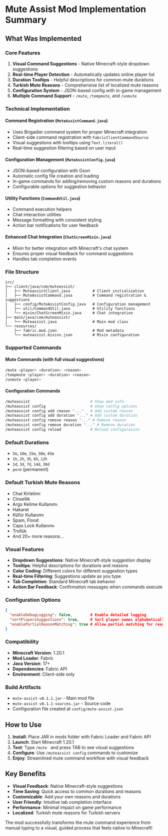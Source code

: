 # Mute Assist Mod Implementation Summary

## What Was Implemented

### Core Features
1. **Visual Command Suggestions** - Native Minecraft-style dropdown suggestions
2. **Real-time Player Detection** - Automatically updates online player list
3. **Duration Tooltips** - Helpful descriptions for common mute durations
4. **Turkish Mute Reasons** - Comprehensive list of localized mute reasons
5. **Configuration System** - JSON-based config with in-game management
6. **Multiple Command Support** - `/mute`, `/tempmute`, and `/unmute`

### Technical Implementation

#### Command Registration (`MuteAssistCommand.java`)
- Uses Brigadier command system for proper Minecraft integration
- Client-side command registration with `FabricClientCommandSource`
- Visual suggestions with tooltips using `Text.literal()`
- Real-time suggestion filtering based on user input

#### Configuration Management (`MuteAssistConfig.java`)
- JSON-based configuration with Gson
- Automatic config file creation and loading
- In-game commands for adding/removing custom reasons and durations
- Configurable options for suggestion behavior

#### Utility Functions (`CommandUtil.java`)
- Command execution helpers
- Chat interaction utilities
- Message formatting with consistent styling
- Action bar notifications for user feedback

#### Enhanced Chat Integration (`ChatScreenMixin.java`)
- Mixin for better integration with Minecraft's chat system
- Ensures proper visual feedback for command suggestions
- Handles tab completion events

### File Structure
```
src/
├── client/java/com/muteassist/
│   ├── MuteassistClient.java          # Client initialization
│   ├── MuteAssistCommand.java         # Command registration & suggestions
│   ├── config/MuteAssistConfig.java   # Configuration management
│   ├── util/CommandUtil.java          # Utility functions
│   └── mixin/ChatScreenMixin.java     # Chat integration
├── main/java/com/muteassist/
│   └── Muteassist.java                # Main mod class
└── resources/
    ├── fabric.mod.json                # Mod metadata
    └── muteassist.mixins.json         # Mixin configuration
```

### Supported Commands

#### Mute Commands (with full visual suggestions)
```bash
/mute <player> <duration> <reason>
/tempmute <player> <duration> <reason>
/unmute <player>
```

#### Configuration Commands
```bash
/muteassist                           # Show mod info
/muteassist config                    # Show config options
/muteassist config add reason "..."   # Add custom reason
/muteassist config add duration "..." # Add custom duration
/muteassist config remove reason "..." # Remove reason
/muteassist config remove duration "..." # Remove duration
/muteassist config reload             # Reload configuration
```

### Default Durations
- `5m`, `10m`, `15m`, `30m`, `45m`
- `1h`, `2h`, `3h`, `6h`, `12h`
- `1d`, `3d`, `7d`, `14d`, `30d`
- `perm` (permanent)

### Default Turkish Mute Reasons
- Chat Kirletimi
- Cinsellik
- Argo Kelime Kullanımı
- Hakaret
- Küfür Kullanımı
- Spam, Flood
- Caps Lock Kullanımı
- Trollük
- And 20+ more reasons...

### Visual Features
- **Dropdown Suggestions**: Native Minecraft-style suggestion display
- **Tooltips**: Helpful descriptions for durations and reasons
- **Color Coding**: Different colors for different suggestion types
- **Real-time Filtering**: Suggestions update as you type
- **Tab Completion**: Standard Minecraft tab behavior
- **Action Bar Feedback**: Confirmation messages when commands execute

### Configuration Options
```json
{
  "enableDebugLogging": false,        # Enable detailed logging
  "sortPlayersSuggestions": true,     # Sort player names alphabetically
  "enablePartialReasonMatching": true # Allow partial matching for reasons
}
```

### Compatibility
- **Minecraft Version**: 1.20.1
- **Mod Loader**: Fabric
- **Java Version**: 17+
- **Dependencies**: Fabric API
- **Environment**: Client-side only

### Build Artifacts
- `mute-assist-v0.1.1.jar` - Main mod file
- `mute-assist-v0.1.1-sources.jar` - Source code
- Configuration file created at `config/mute-assist.json`

## How to Use

1. **Install**: Place JAR in mods folder with Fabric Loader and Fabric API
2. **Launch**: Start Minecraft 1.20.1
3. **Test**: Type `/mute ` and press TAB to see visual suggestions
4. **Configure**: Use `/muteassist config` commands to customize
5. **Enjoy**: Streamlined mute command workflow with visual feedback

## Key Benefits

- **Visual Feedback**: Native Minecraft-style suggestions
- **Time Saving**: Quick access to common durations and reasons
- **Customizable**: Add your own reasons and durations
- **User Friendly**: Intuitive tab completion interface
- **Performance**: Minimal impact on game performance
- **Localized**: Turkish mute reasons for Turkish servers

The mod successfully transforms the mute command experience from manual typing to a visual, guided process that feels native to Minecraft!
